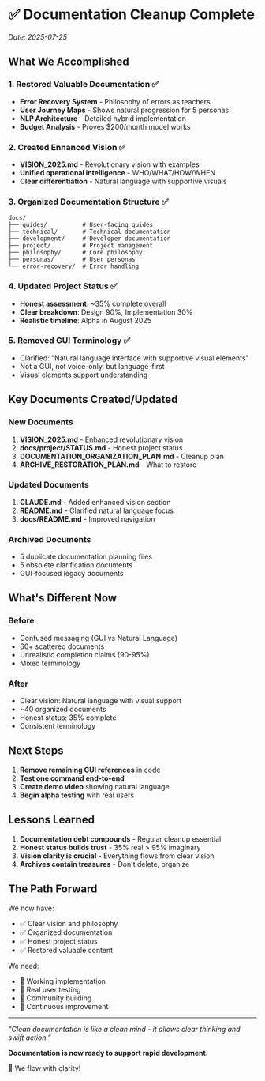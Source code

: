 # ✅ Documentation Cleanup Complete

*Date: 2025-07-25*

## What We Accomplished

### 1. Restored Valuable Documentation ✅
- **Error Recovery System** - Philosophy of errors as teachers
- **User Journey Maps** - Shows natural progression for 5 personas
- **NLP Architecture** - Detailed hybrid implementation
- **Budget Analysis** - Proves $200/month model works

### 2. Created Enhanced Vision ✅
- **VISION_2025.md** - Revolutionary vision with examples
- **Unified operational intelligence** - WHO/WHAT/HOW/WHEN
- **Clear differentiation** - Natural language with supportive visuals

### 3. Organized Documentation Structure ✅
```
docs/
├── guides/          # User-facing guides
├── technical/       # Technical documentation
├── development/     # Developer documentation
├── project/         # Project management
├── philosophy/      # Core philosophy
├── personas/        # User personas
└── error-recovery/  # Error handling
```

### 4. Updated Project Status ✅
- **Honest assessment**: ~35% complete overall
- **Clear breakdown**: Design 90%, Implementation 30%
- **Realistic timeline**: Alpha in August 2025

### 5. Removed GUI Terminology ✅
- Clarified: "Natural language interface with supportive visual elements"
- Not a GUI, not voice-only, but language-first
- Visual elements support understanding

## Key Documents Created/Updated

### New Documents
1. **VISION_2025.md** - Enhanced revolutionary vision
2. **docs/project/STATUS.md** - Honest project status
3. **DOCUMENTATION_ORGANIZATION_PLAN.md** - Cleanup plan
4. **ARCHIVE_RESTORATION_PLAN.md** - What to restore

### Updated Documents
1. **CLAUDE.md** - Added enhanced vision section
2. **README.md** - Clarified natural language focus
3. **docs/README.md** - Improved navigation

### Archived Documents
- 5 duplicate documentation planning files
- 5 obsolete clarification documents
- GUI-focused legacy documents

## What's Different Now

### Before
- Confused messaging (GUI vs Natural Language)
- 60+ scattered documents
- Unrealistic completion claims (90-95%)
- Mixed terminology

### After
- Clear vision: Natural language with visual support
- ~40 organized documents
- Honest status: 35% complete
- Consistent terminology

## Next Steps

1. **Remove remaining GUI references** in code
2. **Test one command end-to-end**
3. **Create demo video** showing natural language
4. **Begin alpha testing** with real users

## Lessons Learned

1. **Documentation debt compounds** - Regular cleanup essential
2. **Honest status builds trust** - 35% real > 95% imaginary
3. **Vision clarity is crucial** - Everything flows from clear vision
4. **Archives contain treasures** - Don't delete, organize

## The Path Forward

We now have:
- ✅ Clear vision and philosophy
- ✅ Organized documentation
- ✅ Honest project status
- ✅ Restored valuable content

We need:
- 🎯 Working implementation
- 🎯 Real user testing
- 🎯 Community building
- 🎯 Continuous improvement

---

*"Clean documentation is like a clean mind - it allows clear thinking and swift action."*

**Documentation is now ready to support rapid development.**

🌊 We flow with clarity!